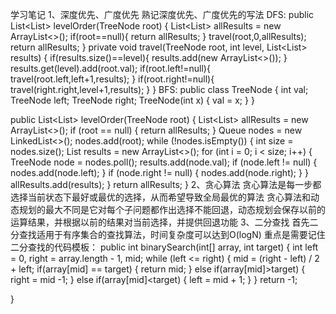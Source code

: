 学习笔记
1、深度优先、广度优先
熟记深度优先、广度优先的写法
DFS:
public List<List<Integer>> levelOrder(TreeNode root) {
        List<List<Integer>> allResults = new ArrayList<>();
        if(root==null){
            return allResults;
        }
        travel(root,0,allResults);
        return allResults;
}
private void travel(TreeNode root, int level, List<List<Integer>> results) {
    if(results.size()==level){
        results.add(new ArrayList<>());
    }
    results.get(level).add(root.val);
    if(root.left!=null){
        travel(root.left,left+1,results);
    }
    if(root.right!=null){
        travel(right.right,level+1,results);
    }
}
BFS:
public class TreeNode {
    int val;
    TreeNode left;
    TreeNode right;
    TreeNode(int x) {
        val = x;
    }
}

public List<List<Integer>> levelOrder(TreeNode root) {
    List<List<Integer>> allResults = new ArrayList<>();
    if (root == null) {
        return allResults;
    }
    Queue<TreeNode> nodes = new LinkedList<>();
    nodes.add(root);
    while (!nodes.isEmpty()) {
        int size = nodes.size();
        List<Integer> results = new ArrayList<>();
        for (int i = 0; i < size; i++) {
            TreeNode node = nodes.poll();
            results.add(node.val);
            if (node.left != null) {
                nodes.add(node.left);
            }
            if (node.right != null) {
                nodes.add(node.right);
            }
        }
        allResults.add(results);
    }
    return allResults;
}
2、贪心算法
贪心算法是每一步都选择当前状态下最好或最优的选择，从而希望导致全局最优的算法
贪心算法和动态规划的最大不同是它对每个子问题都作出选择不能回退，动态规划会保存以前的运算结果，并根据以前的结果对当前选择，并提供回退功能
3、二分查找
首先二分查找适用于有序集合的查找算法，时间复杂度可以达到O(logN)
重点是需要记住二分查找的代码模板：
public int binarySearch(int[] array, int target) {
    int left = 0, right = array.length - 1, mid;
    while (left <= right) {
        mid = (right - left) / 2 + left;
        if(array[mid] == target) {
            return mid;
        } else if(array[mid]>target) {
            right = mid -1;
        } else if(array[mid]<target) {
            left = mid + 1;
        }
     }
     return -1;
        
}